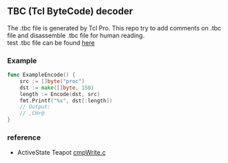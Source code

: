 ## TBC (Tcl ByteCode) decoder

The .tbc file is generated by Tcl Pro. This repo try to add comments on .tbc file and disassemble .tbc file for human reading.  
test  .tbc file can be found [here](https://github.com/ActiveState/teapot/tree/master/lib/tbcload/tests/tbc10)

### Example

``` go
func ExampleEncode() {
    src := []byte("proc")
    dst := make([]byte, 150)
    length := Encode(dst, src)
    fmt.Printf("%s", dst[:length])
    // Output:
    // ,CHr@
}
```
### reference
 - ActiveState Teapot [cmpWrite.c](https://github.com/ActiveState/teapot/blob/master/lib/tclcompiler/cmpWrite.c)

